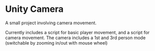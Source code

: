 # Unity Camera
A small project involving camera movement.

Currently includes a script for basic player movement, and a script for camera movement. The camera includes a 1st and 3rd person mode (switchable by zooming in/out with mouse wheel)
